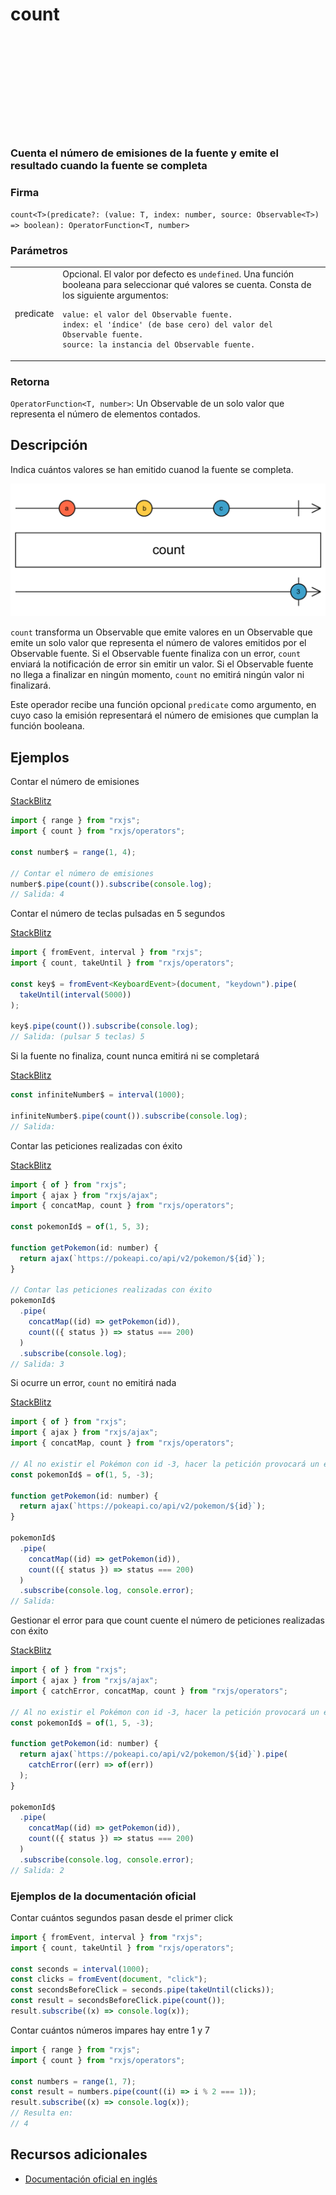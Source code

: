 <div class="page-heading">

# count

<a target="_blank" href="https://github.com/ReactiveX/rxjs/blob/master/src/internal/operators/count.ts">
<svg>
  <use xlink:href="/assets/icons/github.svg#github"></use>
</svg>
</a>
</div>

### Cuenta el número de emisiones de la fuente y emite el resultado cuando la fuente se completa

### Firma

`count<T>(predicate?: (value: T, index: number, source: Observable<T>) => boolean): OperatorFunction<T, number>`

### Parámetros

<table>
<tr><td>predicate</td><td>Opcional. El valor por defecto es <code>undefined</code>.
Una función booleana para seleccionar qué valores se cuenta. Consta de los siguiente argumentos:

    value: el valor del Observable fuente.
    index: el 'índice' (de base cero) del valor del Observable fuente.
    source: la instancia del Observable fuente.

</td></tr>
</table>

### Retorna

`OperatorFunction<T, number>`: Un Observable de un solo valor que representa el número de elementos contados.

## Descripción

Indica cuántos valores se han emitido cuanod la fuente se completa.

<img src="assets/images/marble-diagrams/mathematical-aggregate/count.png" alt="Diagrma de cancias del operador count">

`count` transforma un Observable que emite valores en un Observable que emite un solo valor que representa el número de valores emitidos por el Observable fuente. Si el Observable fuente finaliza con un error, `count` enviará la notificación de error sin emitir un valor. Si el Observable fuente no llega a finalizar en ningún momento, `count` no emitirá ningún valor ni finalizará.

Este operador recibe una función opcional `predicate` como argumento, en cuyo caso la emisión representará el número de emisiones que cumplan la función booleana.

## Ejemplos

Contar el número de emisiones

[StackBlitz](https://stackblitz.com/edit/rxjs-count-1?file=index.ts)

```javascript
import { range } from "rxjs";
import { count } from "rxjs/operators";

const number$ = range(1, 4);

// Contar el número de emisiones
number$.pipe(count()).subscribe(console.log);
// Salida: 4
```

Contar el número de teclas pulsadas en 5 segundos

[StackBlitz](https://stackblitz.com/edit/rxjs-count-2?file=index.ts)

```typescript
import { fromEvent, interval } from "rxjs";
import { count, takeUntil } from "rxjs/operators";

const key$ = fromEvent<KeyboardEvent>(document, "keydown").pipe(
  takeUntil(interval(5000))
);

key$.pipe(count()).subscribe(console.log);
// Salida: (pulsar 5 teclas) 5
```

Si la fuente no finaliza, count nunca emitirá ni se completará

[StackBlitz](https://stackblitz.com/edit/rxjs-count-3?file=index.ts)

```javascript
const infiniteNumber$ = interval(1000);

infiniteNumber$.pipe(count()).subscribe(console.log);
// Salida:
```

Contar las peticiones realizadas con éxito

[StackBlitz](https://stackblitz.com/edit/rxjs-count-4?file=index.ts)

```javascript
import { of } from "rxjs";
import { ajax } from "rxjs/ajax";
import { concatMap, count } from "rxjs/operators";

const pokemonId$ = of(1, 5, 3);

function getPokemon(id: number) {
  return ajax(`https://pokeapi.co/api/v2/pokemon/${id}`);
}

// Contar las peticiones realizadas con éxito
pokemonId$
  .pipe(
    concatMap((id) => getPokemon(id)),
    count(({ status }) => status === 200)
  )
  .subscribe(console.log);
// Salida: 3
```

Si ocurre un error, `count` no emitirá nada

[StackBlitz](https://stackblitz.com/edit/rxjs-count-5?file=index.ts)

```javascript
import { of } from "rxjs";
import { ajax } from "rxjs/ajax";
import { concatMap, count } from "rxjs/operators";

// Al no existir el Pokémon con id -3, hacer la petición provocará un error
const pokemonId$ = of(1, 5, -3);

function getPokemon(id: number) {
  return ajax(`https://pokeapi.co/api/v2/pokemon/${id}`);
}

pokemonId$
  .pipe(
    concatMap((id) => getPokemon(id)),
    count(({ status }) => status === 200)
  )
  .subscribe(console.log, console.error);
// Salida:
```

Gestionar el error para que count cuente el número de peticiones realizadas con éxito

[StackBlitz](https://stackblitz.com/edit/rxjs-count-6?file=index.ts)

```javascript
import { of } from "rxjs";
import { ajax } from "rxjs/ajax";
import { catchError, concatMap, count } from "rxjs/operators";

// Al no existir el Pokémon con id -3, hacer la petición provocará un error
const pokemonId$ = of(1, 5, -3);

function getPokemon(id: number) {
  return ajax(`https://pokeapi.co/api/v2/pokemon/${id}`).pipe(
    catchError((err) => of(err))
  );
}

pokemonId$
  .pipe(
    concatMap((id) => getPokemon(id)),
    count(({ status }) => status === 200)
  )
  .subscribe(console.log, console.error);
// Salida: 2
```

### Ejemplos de la documentación oficial

Contar cuántos segundos pasan desde el primer click

```javascript
import { fromEvent, interval } from "rxjs";
import { count, takeUntil } from "rxjs/operators";

const seconds = interval(1000);
const clicks = fromEvent(document, "click");
const secondsBeforeClick = seconds.pipe(takeUntil(clicks));
const result = secondsBeforeClick.pipe(count());
result.subscribe((x) => console.log(x));
```

Contar cuántos números impares hay entre 1 y 7

```javascript
import { range } from "rxjs";
import { count } from "rxjs/operators";

const numbers = range(1, 7);
const result = numbers.pipe(count((i) => i % 2 === 1));
result.subscribe((x) => console.log(x));
// Resulta en:
// 4
```

## Recursos adicionales

- [Documentación oficial en inglés](https://rxjs-dev.firebaseapp.com/api/operators/count)
